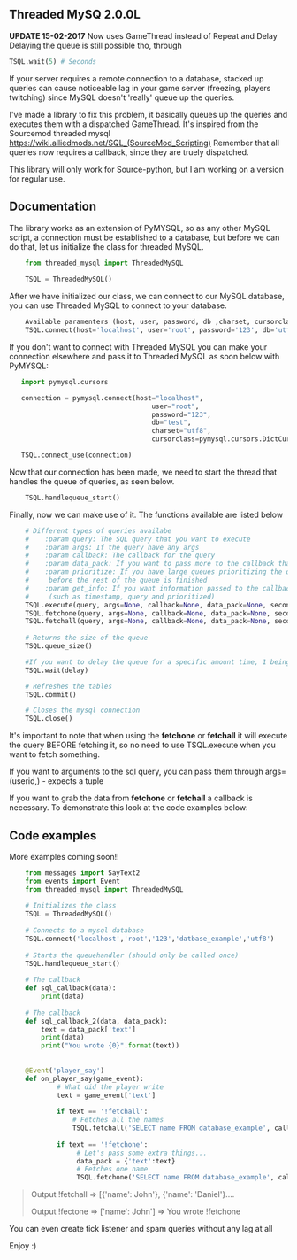 **Threaded MySQ 2.0.0L**
-------------
**UPDATE 15-02-2017**
Now uses GameThread instead of Repeat and Delay
Delaying the queue is still possible tho, through
```python
TSQL.wait(5) # Seconds
```


If your server requires a remote connection to a database, stacked up queries can cause noticeable lag in your game server (freezing, players twitching) since MySQL doesn't 'really' queue up the queries. 

I've made a library to fix this problem, it basically queues up the queries and executes them with a dispatched GameThread. It's inspired from the Sourcemod threaded mysql https://wiki.alliedmods.net/SQL_(SourceMod_Scripting)
Remember that all queries now requires a callback, since they are truely dispatched.
 
 This library will only work for Source-python, but I am working on a version for regular use.
 

**Documentation**
-------------

The library works as an extension of PyMYSQL, so as any other MySQL script, a connection must be established to a database, but before we can do that, let us initialize the class for threaded MySQL. 
```python
    from threaded_mysql import ThreadedMySQL
    
    TSQL = ThreadedMySQL()
```
After we have initialized our class, we can connect to our MySQL database, you can use Threaded MySQL to connect to your database.
```python
    Available paramenters (host, user, password, db ,charset, cursorclass)
    TSQL.connect(host='localhost', user='root', password='123', db='utf8')
```

If you don't want to connect with Threaded MySQL you can make your connection elsewhere and pass it to Threaded MySQL as soon below with PyMYSQL:
```python
   import pymysql.cursors

   connection = pymysql.connect(host="localhost",
                                    user="root",
                                    password="123",
                                    db="test",
                                    charset="utf8",
                                    cursorclass=pymysql.cursors.DictCursor)

   TSQL.connect_use(connection)
```


Now that our connection has been made, we need to start the thread that handles the queue of queries, as seen below.
```python
    TSQL.handlequeue_start()
```
Finally, now we can make use of it. The functions available are listed below
```python
    # Different types of queries availabe
    #    :param query: The SQL query that you want to execute
    #    :param args: If the query have any args
    #    :param callback: The callback for the query
    #    :param data_pack: If you want to pass more to the callback than the query
    #    :param prioritize: If you have large queues prioritizing the query can make it finish
    #     before the rest of the queue is finished
    #    :param get_info: If you want information passed to the callback
    #     (such as timestamp, query and prioritized)
    TSQL.execute(query, args=None, callback=None, data_pack=None, seconds=0.1)
    TSQL.fetchone(query, args=None, callback=None, data_pack=None, seconds=0.1)
    TSQL.fetchall(query, args=None, callback=None, data_pack=None, seconds=0.1)
    
    # Returns the size of the queue
    TSQL.queue_size()

    #If you want to delay the queue for a specific amount time, 1 being 1 seconed
    TSQL.wait(delay)

    # Refreshes the tables
    TSQL.commit()

    # Closes the mysql connection
    TSQL.close()
```

It's important to note that when using the **fetchone** or **fetchall** it will execute the query BEFORE fetching it, so no need to use TSQL.execute when you want to fetch something.

If you want to arguments to the sql query, you can pass them through args=(userid,) - expects a tuple

If you want to grab the data from **fetchone** or **fetchall** a callback is necessary. To demonstrate this look at the code examples below:

**Code examples**
-------------
More examples coming soon!!

```python
    from messages import SayText2
    from events import Event
    from threaded_mysql import ThreadedMySQL
    
    # Initializes the class
    TSQL = ThreadedMySQL()
    
    # Connects to a mysql database
    TSQL.connect('localhost','root','123','datbase_example','utf8')
    
    # Starts the queuehandler (should only be called once)
    TSQL.handlequeue_start()
    
    # The callback 
    def sql_callback(data):
        print(data)
    
    # The callback 
    def sql_callback_2(data, data_pack):
        text = data_pack['text']
        print(data)
        print("You wrote {0}".format(text))
    
    
    @Event('player_say')
    def on_player_say(game_event):
            # What did the player write
            text = game_event['text']
       
            if text == '!fetchall':
                # Fetches all the names 
                TSQL.fetchall('SELECT name FROM database_example', callback=sql_callback)
    
            if text == '!fetchone':
                 # Let's pass some extra things...
                 data_pack = {'text':text}
                 # Fetches one name
                 TSQL.fetchone('SELECT name FROM database_example', callback=sql_callback_2, data_pack=data_pack)
```
> Output !fetchall
> =>  [{'name': John'}, {'name': 'Daniel'}.... 
> 
> Output !fectone
> =>  ['name': John']
> => You wrote !fetchone



You can even create tick listener and spam queries without any lag at all

Enjoy :)
